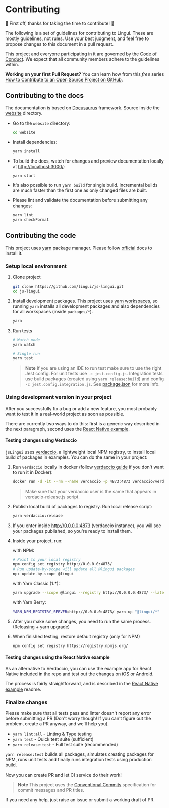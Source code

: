 # Contributing

:tada: First off, thanks for taking the time to contribute! :tada:

The following is a set of guidelines for contributing to Lingui. These are mostly guidelines, not rules. Use your best judgment, and feel free to propose changes to this document in a pull request.

This project and everyone participating in it are governed by the [Code of Conduct](/CODE_OF_CONDUCT.md). We expect that all community members adhere to the guidelines within.

**Working on your first Pull Request?** You can learn how from this _free_ series [How to Contribute to an Open Source Project on GitHub](https://egghead.io/courses/how-to-contribute-to-an-open-source-project-on-github).

## Contributing to the docs

The documentation is based on [Docusaurus](https://docusaurus.io/) framework. Source inside the [website](https://github.com/lingui/js-lingui/tree/main/website) directory.

- Go to the `website` directory: 

  ```sh
  cd website
  ```

- Install dependencies:

   ```sh
   yarn install
   ```

- To build the docs, watch for changes and preview documentation locally at [http://localhost:3000/](http://localhost:3000/):

   ```sh
   yarn start
   ```

- It's also possible to run `yarn build` for single build. Incremental builds are much faster than the first one as only changed files are built.

- Please lint and validate the documentation before submitting any changes:

   ```sh
   yarn lint
   yarn checkFormat
   ```

## Contributing the code

This project uses [yarn][yarninstall] package manager. Please follow [official][yarninstall] docs to install it.

### Setup local environment

1. Clone project

   ```sh
   git clone https://github.com/lingui/js-lingui.git
   cd js-lingui
   ```

2. Install development packages. This project uses [yarn workspaces](https://yarnpkg.com/lang/en/docs/workspaces/), so running `yarn` installs all development packages and also dependencies for all workspaces (inside `packages/*`).

   ```sh
   yarn
   ```

3. Run tests

   ```sh
   # Watch mode
   yarn watch

   # Single run
   yarn test
   ```

   > **Note**
   > If you are using an IDE to run test make sure to use the right Jest config.
   > For unit tests use `-c jest.config.js`. Integration tests use build packages (created using `yarn release:build`) and config `-c jest.config.integration.js`. See [package.json](./package.json) for more info.

### Using development version in your project

After you successfully fix a bug or add a new feature, you most probably want to test it in a real-world project as soon as possible.

There are currently two ways to do this: first is a generic way described in the next paragraph, second uses the [React Native example](./examples/react-native).

#### Testing changes using Verdaccio

`jsLingui` uses [verdaccio](https://verdaccio.org/), a lightweight local NPM registry, to install local build of packages in examples. You can do the same in your project:

1. Run `verdaccio` locally in docker (follow [verdaccio guide](https://verdaccio.org/docs/en/what-is-verdaccio.html) if you don't want to run it in Docker):

    ```sh
    docker run -d -it --rm --name verdaccio -p 4873:4873 verdaccio/verdaccio
    ```

    > Make sure that your verdaccio user is the same that appears in verdacio-release.js script.

2. Publish local build of packages to registry. Run local release script:

    ```sh
    yarn verdaccio:release
    ```

3. If you enter inside http://0.0.0.0:4873 (verdaccio instance), you will see your packages published, so you're ready to install them.

4. Inside your project, run:

    with NPM:
    ```sh 
    # Point to your local registry
    npm config set registry http://0.0.0.0:4873/
    # Run update-by-scope will update all @lingui packages
    npx update-by-scope @lingui
    ```
    with Yarn Classic (1.*):
    ```sh 
    yarn upgrade --scope @lingui --registry http://0.0.0.0:4873/ --latest
    ```
    with Yarn Berry:
    ```sh 
    YARN_NPM_REGISTRY_SERVER=http://0.0.0.0:4873/ yarn up "@lingui/*" 
    ```
5. After you make some changes, you need to run the same process. (Releasing + yarn upgrade)

6. When finished testing, restore default registry (only for NPM)

    ```sh
    npm config set registry https://registry.npmjs.org/
    ```

#### Testing changes using the React Native example

As an alternative to Verdaccio, you can use the example app for React Native included in the repo and test out the changes on iOS or Android.

The process is fairly straightforward, and is described in the [React Native example](./examples/react-native) readme.

### Finalize changes

Please make sure that all tests pass and linter doesn't report any error before submitting a PR (Don't worry though! If you can't figure out the problem, create a PR anyway, and we'll help you).

- `yarn lint:all` - Linting & Type testing
- `yarn test` - Quick test suite (sufficient)
- `yarn release:test` - Full test suite (recommended)

`yarn release:test` builds all packages, simulates creating packages for NPM, runs unit tests and finally runs integration tests using production build.

Now you can create PR and let CI service do their work!

> **Note**
> This project uses the [Conventional Commits](https://www.conventionalcommits.org/en/v1.0.0/) specification for commit messages and PR titles.

If you need any help, just raise an issue or submit a working draft of PR.

[yarninstall]: https://yarnpkg.com/en/docs/install
